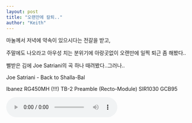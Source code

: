```yaml
---
layout: post
title: "오랜만에 칼퇴.."
author: "Keith"
---
```


마눌께서 저녁에 약속이 있으시다는 전갈을 받고,

주말에도 나오라고 아우성 치는 분위기에 아랑곳없이 오랜만에 일찍 퇴근 좀 해봤다..

삘받은 김에 Joe Satriani의 곡 하나 때려봤다..그러나..

Joe Satriani - Back to Shalla-Bal

Ibanez RG450MH (!!!)
TB-2 Preamble (Recto-Module)
SIR1030
GCB95

<audio src="/assets/images/5234829ea272cba706011e794c1d0502.mp3" controls preload></audio>



